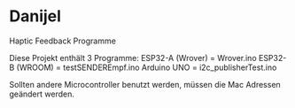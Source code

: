# Danijel
Haptic Feedback Programme


Diese Projekt enthält 3 Programme:
ESP32-A (Wrover) = Wrover.ino
ESP32-B (WROOM) = testSENDEREmpf.ino
Arduino UNO = i2c_publisherTest.ino

Sollten andere Microcontroller benutzt werden, müssen die Mac Adressen geändert werden.
